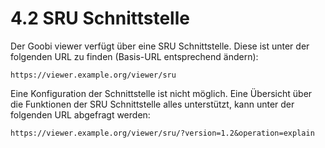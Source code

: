 # 4.2 SRU Schnittstelle

Der Goobi viewer verfügt über eine SRU Schnittstelle. Diese ist unter der folgenden URL zu finden \(Basis-URL entsprechend ändern\):

```text
https://viewer.example.org/viewer/sru
```



Eine Konfiguration der Schnittstelle ist nicht möglich. Eine Übersicht über die Funktionen der SRU Schnittstelle alles unterstützt, kann unter der folgenden URL abgefragt werden:

```text
https://viewer.example.org/viewer/sru/?version=1.2&operation=explain
```



